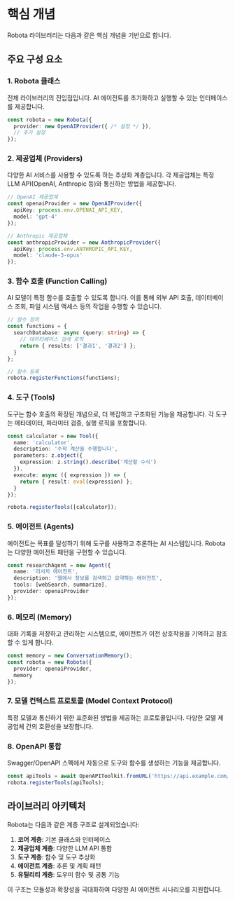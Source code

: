 # 핵심 개념

Robota 라이브러리는 다음과 같은 핵심 개념을 기반으로 합니다.

## 주요 구성 요소

### 1. Robota 클래스

전체 라이브러리의 진입점입니다. AI 에이전트를 초기화하고 실행할 수 있는 인터페이스를 제공합니다.

```typescript
const robota = new Robota({
  provider: new OpenAIProvider({ /* 설정 */ }),
  // 추가 설정
});
```

### 2. 제공업체 (Providers)

다양한 AI 서비스를 사용할 수 있도록 하는 추상화 계층입니다. 각 제공업체는 특정 LLM API(OpenAI, Anthropic 등)와 통신하는 방법을 제공합니다.

```typescript
// OpenAI 제공업체
const openaiProvider = new OpenAIProvider({
  apiKey: process.env.OPENAI_API_KEY,
  model: 'gpt-4'
});

// Anthropic 제공업체
const anthropicProvider = new AnthropicProvider({
  apiKey: process.env.ANTHROPIC_API_KEY,
  model: 'claude-3-opus'
});
```

### 3. 함수 호출 (Function Calling)

AI 모델이 특정 함수를 호출할 수 있도록 합니다. 이를 통해 외부 API 호출, 데이터베이스 조회, 파일 시스템 액세스 등의 작업을 수행할 수 있습니다.

```typescript
// 함수 정의
const functions = {
  searchDatabase: async (query: string) => {
    // 데이터베이스 검색 로직
    return { results: ['결과1', '결과2'] };
  }
};

// 함수 등록
robota.registerFunctions(functions);
```

### 4. 도구 (Tools)

도구는 함수 호출의 확장된 개념으로, 더 복잡하고 구조화된 기능을 제공합니다. 각 도구는 메타데이터, 파라미터 검증, 실행 로직을 포함합니다.

```typescript
const calculator = new Tool({
  name: 'calculator',
  description: '수학 계산을 수행합니다',
  parameters: z.object({
    expression: z.string().describe('계산할 수식')
  }),
  execute: async ({ expression }) => {
    return { result: eval(expression) };
  }
});

robota.registerTools([calculator]);
```

### 5. 에이전트 (Agents)

에이전트는 목표를 달성하기 위해 도구를 사용하고 추론하는 AI 시스템입니다. Robota는 다양한 에이전트 패턴을 구현할 수 있습니다.

```typescript
const researchAgent = new Agent({
  name: '리서치 에이전트',
  description: '웹에서 정보를 검색하고 요약하는 에이전트',
  tools: [webSearch, summarize],
  provider: openaiProvider
});
```

### 6. 메모리 (Memory)

대화 기록을 저장하고 관리하는 시스템으로, 에이전트가 이전 상호작용을 기억하고 참조할 수 있게 합니다.

```typescript
const memory = new ConversationMemory();
const robota = new Robota({
  provider: openaiProvider,
  memory
});
```

### 7. 모델 컨텍스트 프로토콜 (Model Context Protocol)

특정 모델과 통신하기 위한 표준화된 방법을 제공하는 프로토콜입니다. 다양한 모델 제공업체 간의 호환성을 보장합니다.

### 8. OpenAPI 통합

Swagger/OpenAPI 스펙에서 자동으로 도구와 함수를 생성하는 기능을 제공합니다.

```typescript
const apiTools = await OpenAPIToolkit.fromURL('https://api.example.com/openapi.json');
robota.registerTools(apiTools);
```

## 라이브러리 아키텍처

Robota는 다음과 같은 계층 구조로 설계되었습니다:

1. **코어 계층**: 기본 클래스와 인터페이스
2. **제공업체 계층**: 다양한 LLM API 통합
3. **도구 계층**: 함수 및 도구 추상화
4. **에이전트 계층**: 추론 및 계획 패턴 
5. **유틸리티 계층**: 도우미 함수 및 공통 기능

이 구조는 모듈성과 확장성을 극대화하여 다양한 AI 에이전트 시나리오를 지원합니다. 